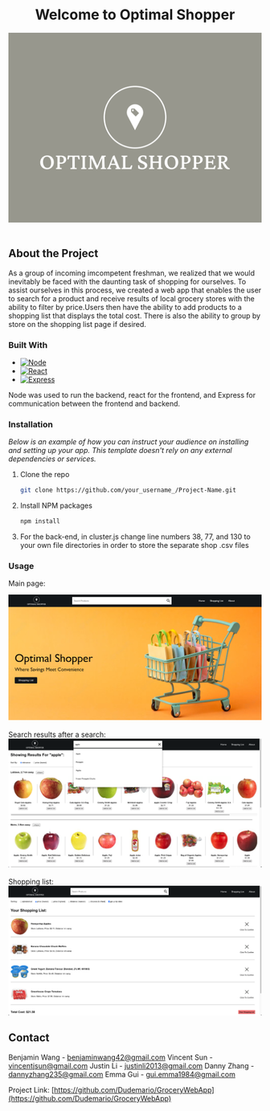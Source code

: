<h1 style = "text-align:center;" >
Welcome to Optimal Shopper
</h1>
 
<div align="center">
    <img src="./grocery_webapp/src/assets/Logo.png">
</div>

</br>

## About the Project
As a group of incoming imcompetent freshman, we realized that we would inevitably be faced with the daunting task of shopping for ourselves. To assist ourselves in this process, we created a web app that enables the user to search for a product and receive results of local grocery stores with the ability to filter by price.Users then have the ability to add products to a shopping list that displays the total cost. There is also the ability to group by store on the shopping list page if desired. 

### Built With

* [![Node][Node.js]][Node-url]
* [![React][React.js]][React-url]
* [![Express][Express.js]][Express-url]

[Node.js]: https://img.shields.io/badge/Node.js-43853D?style=for-the-badge&logo=node.js&logoColor=white
[Node-url]: https://nodejs.org/en/
[React.js]: https://img.shields.io/badge/React-20232A?style=for-the-badge&logo=react&logoColor=61DAFB
[React-url]: https://reactjs.org/
[Express.js]: https://img.shields.io/badge/Express.js-404D59?style=for-the-badge
[Express-url]: https://expressjs.com/

Node was used to run the backend, react for the frontend, and Express for communication between the frontend and backend.

### Installation

_Below is an example of how you can instruct your audience on installing and setting up your app. This template doesn't rely on any external dependencies or services._

1. Clone the repo
   ```sh
   git clone https://github.com/your_username_/Project-Name.git
   ```
2. Install NPM packages
   ```sh
   npm install
   ```
3. For the back-end, in cluster.js change line numbers 38, 77, and 130 to your own file directories in order to store the separate shop .csv files

### Usage
Main page:
<div align="center">
    <img src="./grocery_webapp/src/assets/WebsitePage1.PNG">
</div>
</br>
Search results after a search:
<div align="center">
    <img src="./grocery_webapp/src/assets/WebsitePage2.png">
</div>
</br>
Shopping list:
<div align="center">
    <img src="./grocery_webapp/src/assets/WebsitePage3.png">
</div>

## Contact

Benjamin Wang - benjaminwang42@gmail.com
Vincent Sun - vincentjsun@gmail.com
Justin Li - justinli2013@gmail.com
Danny Zhang - dannyzhang235@gmail.com
Emma Gui - gui.emma1984@gmail.com

Project Link: [https://github.com/Dudemario/GroceryWebApp](https://github.com/Dudemario/GroceryWebApp)
